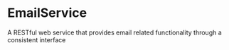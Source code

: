 # EmailService
A RESTful web service that provides email related functionality through a consistent interface
